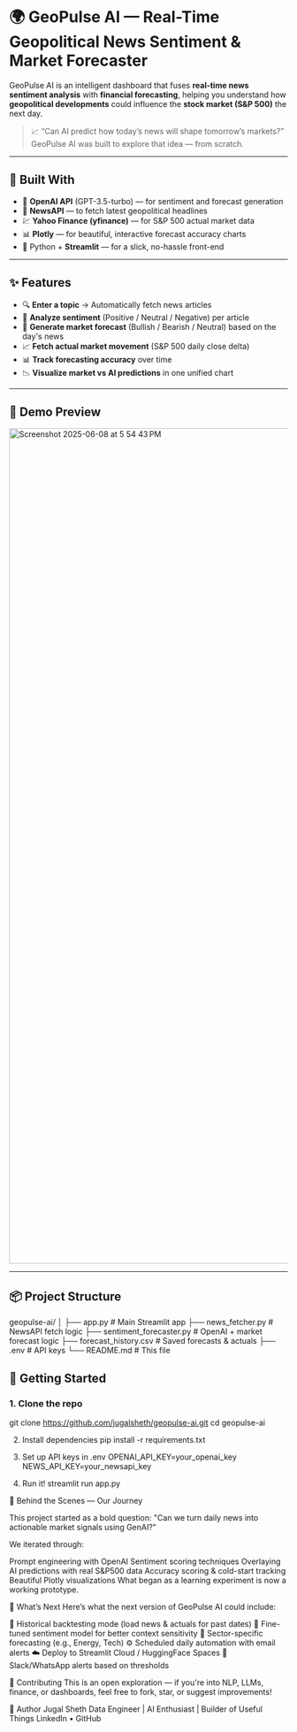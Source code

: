 # 🌍 GeoPulse AI — Real-Time Geopolitical News Sentiment & Market Forecaster

GeoPulse AI is an intelligent dashboard that fuses **real-time news sentiment analysis** with **financial forecasting**, helping you understand how **geopolitical developments** could influence the **stock market (S&P 500)** the next day.

> 📈 “Can AI predict how today’s news will shape tomorrow’s markets?”  
GeoPulse AI was built to explore that idea — from scratch.

---

## 🔧 Built With

- 🧠 **OpenAI API** (GPT-3.5-turbo) — for sentiment and forecast generation  
- 📰 **NewsAPI** — to fetch latest geopolitical headlines  
- 💹 **Yahoo Finance (yfinance)** — for S&P 500 actual market data  
- 📊 **Plotly** — for beautiful, interactive forecast accuracy charts  
- 🐍 Python + **Streamlit** — for a slick, no-hassle front-end

---

## ✨ Features

- 🔍 **Enter a topic** → Automatically fetch news articles
- 💬 **Analyze sentiment** (Positive / Neutral / Negative) per article
- 🧠 **Generate market forecast** (Bullish / Bearish / Neutral) based on the day's news
- 📈 **Fetch actual market movement** (S&P 500 daily close delta)
- 📊 **Track forecasting accuracy** over time
- 📉 **Visualize market vs AI predictions** in one unified chart

---

## 📸 Demo Preview

<img width="1511" alt="Screenshot 2025-06-08 at 5 54 43 PM" src="https://github.com/user-attachments/assets/4a06e540-8527-4a80-bed6-e01cb239fb93" />

---

## 📦 Project Structure

geopulse-ai/
│
├── app.py # Main Streamlit app
├── news_fetcher.py # NewsAPI fetch logic
├── sentiment_forecaster.py # OpenAI + market forecast logic
├── forecast_history.csv # Saved forecasts & actuals
├── .env # API keys
└── README.md # This file


## 🚀 Getting Started

### 1. Clone the repo
git clone https://github.com/jugalsheth/geopulse-ai.git
cd geopulse-ai

2. Install dependencies
pip install -r requirements.txt

3. Set up API keys in .env
OPENAI_API_KEY=your_openai_key
NEWS_API_KEY=your_newsapi_key

4. Run it!
streamlit run app.py

🧪 Behind the Scenes — Our Journey

This project started as a bold question:
"Can we turn daily news into actionable market signals using GenAI?"

We iterated through:

Prompt engineering with OpenAI
Sentiment scoring techniques
Overlaying AI predictions with real S&P500 data
Accuracy scoring & cold-start tracking
Beautiful Plotly visualizations
What began as a learning experiment is now a working prototype.

🔮 What’s Next
Here’s what the next version of GeoPulse AI could include:

📆 Historical backtesting mode (load news & actuals for past dates)
🧠 Fine-tuned sentiment model for better context sensitivity
💼 Sector-specific forecasting (e.g., Energy, Tech)
⚙️ Scheduled daily automation with email alerts
☁️ Deploy to Streamlit Cloud / HuggingFace Spaces
💬 Slack/WhatsApp alerts based on thresholds

🤝 Contributing
This is an open exploration — if you're into NLP, LLMs, finance, or dashboards, feel free to fork, star, or suggest improvements!

👤 Author
Jugal Sheth
Data Engineer | AI Enthusiast | Builder of Useful Things
LinkedIn • GitHub
